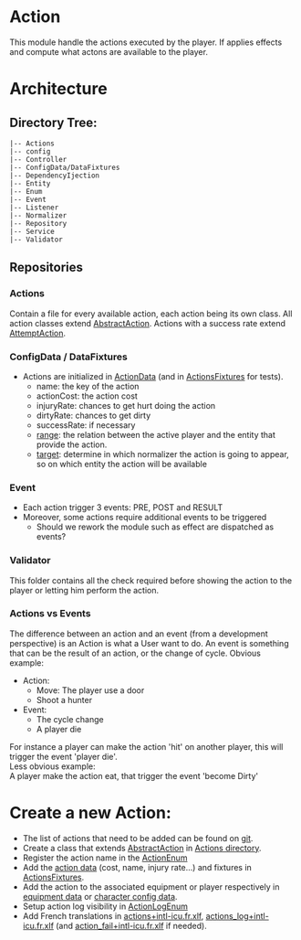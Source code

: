 # Action
This module handle the actions executed by the player. If applies effects and compute what actons are available to the player.

# Architecture 

## Directory Tree:
    |-- Actions
    |-- config
    |-- Controller
    |-- ConfigData/DataFixtures
    |-- DependencyIjection
    |-- Entity
    |-- Enum
    |-- Event
    |-- Listener
    |-- Normalizer
    |-- Repository
    |-- Service
    |-- Validator

## Repositories

### Actions
Contain a file for every available action, each action being its own class.
All action classes extend [AbstractAction](./Actions/AbstractAction.php).
Actions with a success rate extend [AttemptAction](./Actions/AttemptAction.php).

### ConfigData / DataFixtures
- Actions are initialized in [ActionData](./ConfigData/ActionData.php) (and in [ActionsFixtures](./DataFixtures/ActionsFixtures.php) for tests).
  - name: the key of the action
  - actionCost: the action cost
  - injuryRate: chances to get hurt doing the action
  - dirtyRate: chances to get dirty
  - successRate: if necessary
  - [range](./Enum/ActionRangeEnum.php): the relation between the active player and the entity that provide the action.
  - [target](./Enum/ActionHolderEnum.php): determine in which normalizer the action is going to appear, so on which entity the action will be available

### Event
- Each action trigger 3 events: PRE, POST and RESULT
- Moreover, some actions require additional events to be triggered
  - Should we rework the module such as effect are dispatched as events?

### Validator
This folder contains all the check required before showing the action to the player or letting him perform the action.

### Actions vs Events

The difference between an action and an event (from a development perspective) is an Action is what a User want to do.
An event is something that can be the result of an action, or the change of cycle.
Obvious example:
- Action:
    - Move: The player use a door
    - Shoot a hunter
- Event:
    - The cycle change
    - A player die
    
 For instance a player can make the action 'hit' on another player, this will trigger the event 'player die'.  
 Less obvious example:   
    A player make the action eat, that trigger the event 'become Dirty'

# Create a new Action:
- The list of actions that need to be added can be found on [git](https://gitlab.com/eternaltwin/mush/mush/-/issues/396). 
- Create a class that extends [AbstractAction](./Actions/AbstractAction.php) in [Actions directory](./Actions).
- Register the action name in the [ActionEnum](./Enum/ActionEnum.php)
- Add the [action data](./ConfigData/ActionData.php) (cost, name, injury rate...) and fixtures in  [ActionsFixtures](./DataFixtures/ActionsFixtures.php).
- Add the action to the associated equipment or player respectively in [equipment data](../Equipment/ConfigData/EquipmentConfigData.php) or [character config data](../Player/ConfigData/CharacterConfigData.php).
- Setup action log visibility in [ActionLogEnum](../RoomLog/Enum/ActionLogEnum.php)
- Add French translations in [actions+intl-icu.fr.xlf](../../translations/fr/actions+intl-icu.fr.xlf), [actions_log+intl-icu.fr.xlf](../../translations/fr/actions_log+intl-icu.fr.xlf) (and [action_fail+intl-icu.fr.xlf](../../translations/fr/action_fail+intl-icu.fr.xlf) if needed).
